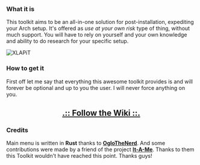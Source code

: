 ### What it is

This toolkit aims to be an all-in-one solution for post-installation, expediting your Arch setup. It's offered as *use at your own risk* type of thing, without much support. You will have to rely on yourself and your own knowledge and ability to do research for your specific setup.

![XLAPiT](https://i.imgur.com/JuWceYE.png)

### How to get it

First off let me say that everything this awesome toolkit provides is and will forever be optional and up to you the user. I will never force anything on you.

<div align="center">

## [.:: Follow the Wiki ::.](https://wiki.xerolinux.xyz/xlapit/)

</div>

### Credits

Main menu is written in **Rust** thanks to [**OgloTheNerd**](https://github.com/Oglo12). And some contributions were made by a friend of the project [**It-A-Me**](https://github.com/it-a-me). Thanks to them this Toolkit wouldn't have reached this point. Thanks guys!
